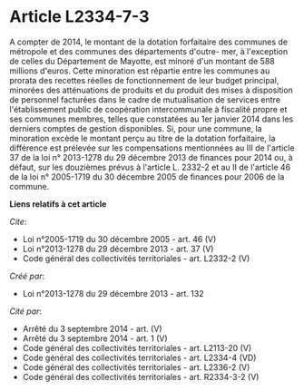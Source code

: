 # Article L2334-7-3

A compter de 2014, le montant de la dotation forfaitaire des communes de métropole et des communes des départements d'outre-
mer, à l'exception de celles du Département de Mayotte, est minoré d'un montant de 588 millions d'euros. Cette minoration est
répartie entre les communes au prorata des recettes réelles de fonctionnement de leur budget principal, minorées des
atténuations de produits et du produit des mises à disposition de personnel facturées dans le cadre de mutualisation de
services entre l'établissement public de coopération intercommunale à fiscalité propre et ses communes membres, telles que
constatées au 1er janvier 2014 dans les derniers comptes de gestion disponibles. Si, pour une commune, la minoration excède
le montant perçu au titre de la dotation forfaitaire, la différence est prélevée sur les compensations mentionnées au III de
l'article 37 de la loi n° 2013-1278 du 29 décembre 2013 de finances pour 2014 ou, à défaut, sur les douzièmes prévus à
l'article L. 2332-2 et au II de l'article 46 de la loi n° 2005-1719 du 30 décembre 2005 de finances pour 2006 de la commune.

**Liens relatifs à cet article**

_Cite_:

  - Loi n°2005-1719 du 30 décembre 2005 - art. 46 (V)
  - Loi n°2013-1278 du 29 décembre 2013 - art. 37 (V)
  - Code général des collectivités territoriales - art. L2332-2 (V)

_Créé par_:

  - Loi n°2013-1278 du 29 décembre 2013 - art. 132

_Cité par_:

  - Arrêté du 3 septembre 2014 - art. (V)
  - Arrêté du 3 septembre 2014 - art. 1 (V)
  - Code général des collectivités territoriales - art. L2113-20 (V)
  - Code général des collectivités territoriales - art. L2334-4 (VD)
  - Code général des collectivités territoriales - art. L2336-2 (V)
  - Code général des collectivités territoriales - art. R2334-3-2 (V)
